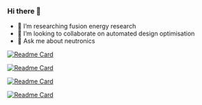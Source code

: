 ### Hi there 👋

- 🔭 I’m researching fusion energy research
- 👯 I’m looking to collaborate on automated design optimisation
- 💬 Ask me about neutronics

[![Readme Card](https://github-readme-stats.vercel.app/api/pin/?username=fusion-energy&repo=paramak)](https://github.com/fusion-energy/paramak)

[![Readme Card](https://github-readme-stats.vercel.app/api/pin/?username=fusion-energy&repo=paramak-neutronics)](https://github.com/fusion-energy/paramak-neutronics)

[![Readme Card](https://github-readme-stats.vercel.app/api/pin/?username=fusion-energy&repo=neutronics-workshop)](https://github.com/fusion-energy/neutronics-workshop)

[![Readme Card](https://github-readme-stats.vercel.app/api/pin/?username=ukaea&repo=neutronics_material_maker)](https://github.com/ukaea/neutronics_material_maker)
